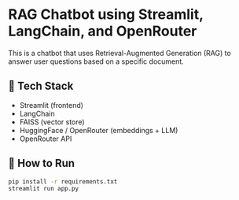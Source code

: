 # RAG Chatbot using Streamlit, LangChain, and OpenRouter

This is a chatbot that uses Retrieval-Augmented Generation (RAG) to answer user questions based on a specific document.

## 🔧 Tech Stack

- Streamlit (frontend)
- LangChain
- FAISS (vector store)
- HuggingFace / OpenRouter (embeddings + LLM)
- OpenRouter API

## 🚀 How to Run

```bash
pip install -r requirements.txt
streamlit run app.py
